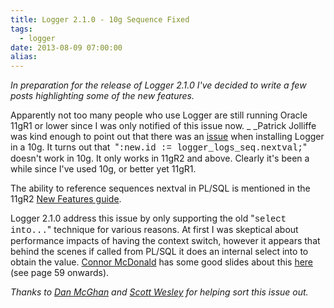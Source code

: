 ```yaml
---
title: Logger 2.1.0 - 10g Sequence Fixed
tags:
  - logger
date: 2013-08-09 07:00:00
alias:
---
```


_In preparation for the release of Logger 2.1.0 I've decided to write a few posts highlighting some of the new features._

Apparently  not too many people who use Logger are still running Oracle 11gR1 or  lower since I was only notified of this issue now.&nbsp;_ _Patrick Jolliffe was kind enough to point out that there was an [issue](https://github.com/tmuth/Logger---A-PL-SQL-Logging-Utility/issues/26) when installing Logger in a 10g. It turns out that&nbsp; "<span style="font-family: &quot;Courier New&quot;,Courier,monospace;">:new.id := logger_logs_seq.nextval;</span>" doesn't work in 10g. It only works in 11gR2 and above. Clearly it's been a while since I've used 10g, or better yet 11gR1.

The ability to reference sequences nextval in PL/SQL is mentioned in the 11gR2 [New Features guide](http://docs.oracle.com/cd/B28359_01/server.111/b28279/chapter1.htm#FEATURENO07450).

Logger 2.1.0 address this issue by only supporting the old "<span style="font-family: &quot;Courier New&quot;,Courier,monospace;">select into...</span>"  technique for various reasons. At first I was skeptical about  performance impacts of having the context switch, however it appears  that behind the scenes if called from PL/SQL it does an internal select  into to obtain the value. [Connor McDonald](http://connormcdonald.wordpress.com/) has some good slides about this [here](http://www.oracledba.co.uk/perth08/mcdonald_oct08_11g_developers.pdf) (see page 59 onwards).

_Thanks to [Dan McGhan](https://twitter.com/dmcghan) and [Scott Wesley](https://twitter.com/swesley_perth) for helping sort this issue out._